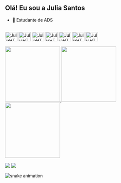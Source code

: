 ## Olá! Eu sou a Julia Santos

- 🌱 Estudante de ADS

<div style="display:inline_block"><br>
  <img align="center" alt="JuliaHTML" height="30" width="40" src="https://cdn.jsdelivr.net/gh/devicons/devicon@latest/icons/html5/html5-original.svg" />
  <img align="center" alt="JuliaHTML" height="30" width="40" src="https://cdn.jsdelivr.net/gh/devicons/devicon@latest/icons/css3/css3-original.svg" />
  <img align="center" alt="JuliaHTML" height="30" width="40" src="https://cdn.jsdelivr.net/gh/devicons/devicon@latest/icons/javascript/javascript-original.svg" />
  <img align="center" alt="JuliaHTML" height="30" width="40" src="https://cdn.jsdelivr.net/gh/devicons/devicon@latest/icons/c/c-original.svg"/>
  <img align="center" alt="JuliaHTML" height="30" width="40" src="https://cdn.jsdelivr.net/gh/devicons/devicon@latest/icons/php/php-original.svg"/>
  <img align="center" alt="JuliaHTML" height="30" width="40" src="https://cdn.jsdelivr.net/gh/devicons/devicon@latest/icons/python/python-original.svg" />
  <img align="center" alt="JuliaHTML" height="30" width="40" src="https://cdn.jsdelivr.net/gh/devicons/devicon@latest/icons/mysql/mysql-original.svg"/>
              
</div>
<br>

<div>
  <a href="https://github.com/Juli4Souzas">
  <img height="180em"src="https://github-readme-stats.vercel.app/api?username=juli4souzas&show_icons=true&theme=dracula">
    <img height="180em"src="https://github-readme-stats.vercel.app/api/top-langs/?username=juli4souzas&layout=compact&langs_count=16&theme=dracula"/>
    <img height="180em"src="https://github-readme-stats.vercel.app/api/top-langs/?username=juli4souzas&show_icons=true&theme=dracula"/>
</div>

<br>

<div>
  <a href="www.linkedin.com/in/julia-santos-3873252b3"><img src="https://img.shields.io/badge/LinkedIn-0077B5?style=for-the-badge&logo=linkedin&logoColor=white"></a>
  <a href="#"><img src="https://img.shields.io/badge/Gmail-D14836?style=for-the-badge&logo=gmail&logoColor=white"></a>
</div>

![snake animation](https://github.com/juli4souzas/blob/output/github-contribution-grid-snake.sgv)

